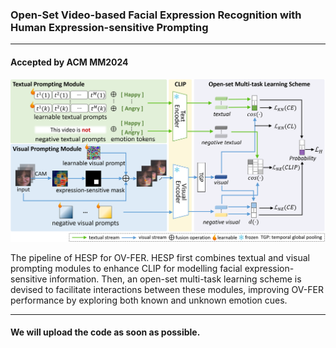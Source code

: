 ### Open-Set Video-based Facial Expression Recognition with Human Expression-sensitive Prompting

------

#### Accepted by ACM MM2024

![](images/framework.png)

The pipeline of  HESP for OV-FER. HESP first combines textual and visual prompting modules to enhance CLIP for modelling facial expression-sensitive information. Then, an open-set multi-task learning scheme is devised to facilitate interactions between these modules, improving OV-FER performance by exploring both known and unknown emotion cues.

------

#### We will upload the code as soon as possible.

